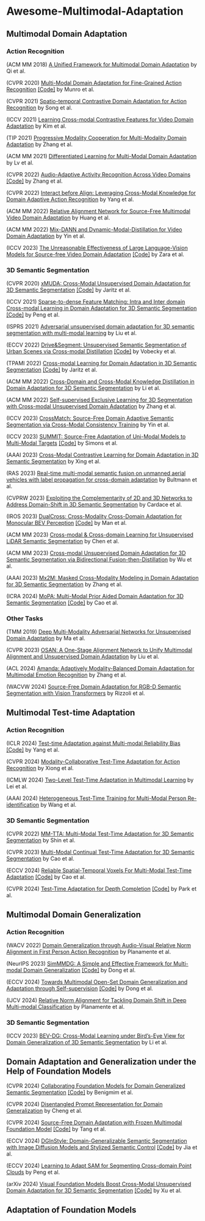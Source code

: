 # Awesome-Multimodal-Adaptation


## Multimodal Domain Adaptation

### Action Recognition

(ACM MM 2018) [A Unified Framework for Multimodal Domain Adaptation](https://dl.acm.org/doi/pdf/10.1145/3240508.3240633) by Qi et al.


(CVPR 2020) [Multi-Modal Domain Adaptation for Fine-Grained Action Recognition](https://arxiv.org/abs/2001.09691) [[Code]](https://github.com/jonmun/MM-SADA-code) by Munro et al.

(CVPR 2021) [Spatio-temporal Contrastive Domain Adaptation for Action Recognition](https://openaccess.thecvf.com/content/CVPR2021/papers/Song_Spatio-temporal_Contrastive_Domain_Adaptation_for_Action_Recognition_CVPR_2021_paper.pdf) by Song et al.

(ICCV 2021) [Learning Cross-modal Contrastive Features for Video Domain Adaptation](https://arxiv.org/abs/2108.11974) by Kim et al.

(TIP 2021) [Progressive Modality Cooperation for Multi-Modality Domain Adaptation](https://ieeexplore.ieee.org/document/9334409) by Zhang et al.


(ACM MM 2021) [Differentiated Learning for Multi-Modal Domain Adaptation](https://dl.acm.org/doi/pdf/10.1145/3474085.3475660) by Lv et al.



(CVPR 2022) [Audio-Adaptive Activity Recognition Across Video Domains](https://arxiv.org/abs/2203.14240) [[Code]](https://github.com/xiaobai1217/DomainAdaptation) by Zhang et al.

(CVPR 2022) [Interact before Align: Leveraging Cross-Modal Knowledge for Domain Adaptive Action Recognition](https://openaccess.thecvf.com/content/CVPR2022/papers/Yang_Interact_Before_Align_Leveraging_Cross-Modal_Knowledge_for_Domain_Adaptive_Action_CVPR_2022_paper.pdf) by Yang et al.

(ACM MM 2022) [Relative Alignment Network for Source-Free Multimodal Video Domain Adaptation](https://dl.acm.org/doi/pdf/10.1145/3503161.3548009) by Huang et al.

(ACM MM 2022) [Mix-DANN and Dynamic-Modal-Distillation for Video Domain Adaptation](https://dl.acm.org/doi/pdf/10.1145/3503161.3548313) by Yin et al.

(ICCV 2023) [The Unreasonable Effectiveness of Large Language-Vision Models for Source-free Video Domain Adaptation](https://arxiv.org/abs/2308.09139) [[Code]](https://github.com/giaczara/dallv) by Zara et al.




### 3D Semantic Segmentation
(CVPR 2020) [xMUDA: Cross-Modal Unsupervised Domain Adaptation for 3D Semantic Segmentation](https://arxiv.org/abs/1911.12676) [[Code]](https://github.com/valeoai/xmuda) by Jaritz et al.

(ICCV 2021) [Sparse-to-dense Feature Matching: Intra and Inter domain Cross-modal Learning in Domain Adaptation for 3D Semantic Segmentation](https://arxiv.org/abs/2107.14724) [[Code]](https://github.com/leolyj/DsCML) by Peng et al.

(ISPRS 2021) [Adversarial unsupervised domain adaptation for 3D semantic segmentation with multi-modal learning](https://www.sciencedirect.com/science/article/pii/S0924271621001131) by Liu et al.

(ECCV 2022) [Drive&Segment: Unsupervised Semantic Segmentation of Urban Scenes via Cross-modal Distillation](https://arxiv.org/abs/2203.11160) [[Code]](https://github.com/vobecant/DriveAndSegment) by Vobecky et al.

(TPAMI 2022) [Cross-modal Learning for Domain Adaptation
in 3D Semantic Segmentation](https://arxiv.org/abs/2101.07253) [[Code]](https://github.com/valeoai/xmuda_journal) by Jaritz et al.

(ACM MM 2022) [Cross-Domain and Cross-Modal Knowledge Distillation in Domain Adaptation for 3D Semantic Segmentation](https://dl.acm.org/doi/pdf/10.1145/3503161.3547990) by Li et al.

(ACM MM 2022) [Self-supervised Exclusive Learning for 3D Segmentation with Cross-modal Unsupervised Domain Adaptation](https://dl.acm.org/doi/pdf/10.1145/3503161.3547987) by Zhang et al.

(ICCV 2023) [CrossMatch: Source-Free Domain Adaptive Semantic Segmentation via Cross-Modal Consistency Training](https://openaccess.thecvf.com/content/ICCV2023/papers/Yin_CrossMatch_Source-Free_Domain_Adaptive_Semantic_Segmentation_via_Cross-Modal_Consistency_Training_ICCV_2023_paper.pdf) by Yin et al.

(ICCV 2023) [SUMMIT: Source-Free Adaptation of Uni-Modal Models to Multi-Modal Targets](https://openaccess.thecvf.com/content/ICCV2023/papers/Simons_SUMMIT_Source-Free_Adaptation_of_Uni-Modal_Models_to_Multi-Modal_Targets_ICCV_2023_paper.pdf) [[Code]](https://github.com/csimo005/SUMMIT) by Simons et al.


(AAAI 2023) [Cross-Modal Contrastive Learning for Domain Adaptation in 3D Semantic Segmentation](https://ojs.aaai.org/index.php/AAAI/article/download/25400/25172) by Xing et al.

(RAS 2023) [Real-time multi-modal semantic fusion on unmanned aerial vehicles with label propagation for cross-domain adaptation](https://www.sciencedirect.com/science/article/pii/S0921889022001750) by Bultmann et al.

(CVPRW 2023) [Exploiting the Complementarity of 2D and 3D Networks to Address Domain-Shift in 3D Semantic Segmentation](https://arxiv.org/abs/2304.02991) by Cardace et al.


(IROS 2023) [DualCross: Cross-Modality Cross-Domain Adaptation for Monocular BEV Perception](https://arxiv.org/abs/2305.03724) [[Code]](https://github.com/YunzeMan/DualCross) by Man et al.

(ACM MM 2023) [Cross-modal & Cross-domain Learning for Unsupervised LiDAR Semantic Segmentation](https://dl.acm.org/doi/pdf/10.1145/3581783.3612320) by Chen et al.

(ACM MM 2023) [Cross-modal Unsupervised Domain Adaptation for 3D Semantic Segmentation via Bidirectional Fusion-then-Distillation](https://dl.acm.org/doi/pdf/10.1145/3581783.3612013) by Wu et al.

(AAAI 2023) [Mx2M: Masked Cross-Modality Modeling in Domain Adaptation for 3D Semantic Segmentation](https://ojs.aaai.org/index.php/AAAI/article/view/25448) by Zhang et al.

(ICRA 2024) [MoPA: Multi-Modal Prior Aided Domain Adaptation for 3D Semantic Segmentation](https://arxiv.org/abs/2309.11839) [[Code]](https://github.com/AronCao49/MoPA) by Cao et al.




### Other Tasks

(TMM 2019) [Deep Multi-Modality Adversarial Networks for Unsupervised Domain Adaptation](https://ieeexplore.ieee.org/document/8656504) by Ma et al.

(CVPR 2023) [OSAN: A One-Stage Alignment Network to Unify Multimodal Alignment and Unsupervised Domain Adaptation](https://openaccess.thecvf.com/content/CVPR2023/papers/Liu_OSAN_A_One-Stage_Alignment_Network_To_Unify_Multimodal_Alignment_and_CVPR_2023_paper.pdf) by Liu et al.

(ACL 2024) [Amanda: Adaptively Modality-Balanced Domain Adaptation for Multimodal Emotion Recognition](https://aclanthology.org/2024.findings-acl.859/) by Zhang et al.

(WACVW 2024) [Source-Free Domain Adaptation for RGB-D Semantic Segmentation with Vision Transformers](https://arxiv.org/abs/2305.14269) by Rizzoli et al.




## Multimodal Test-time Adaptation
### Action Recognition

(ICLR 2024) [Test-time Adaptation against Multi-modal Reliability Bias](https://openreview.net/forum?id=TPZRq4FALB) [[Code]](https://github.com/XLearning-SCU/2024-ICLR-READ) by Yang et al.

(CVPR 2024) [Modality-Collaborative Test-Time Adaptation for Action Recognition](https://openaccess.thecvf.com/content/CVPR2024/papers/Xiong_Modality-Collaborative_Test-Time_Adaptation_for_Action_Recognition_CVPR_2024_paper.pdf) by Xiong et al.

(ICMLW 2024) [Two-Level Test-Time Adaptation in Multimodal Learning](https://openreview.net/forum?id=n0lDbIKVAT) by Lei et al.


(AAAI 2024) [Heterogeneous Test-Time Training for Multi-Modal Person Re-identification](https://ojs.aaai.org/index.php/AAAI/article/view/28398) by Wang et al.


### 3D Semantic Segmentation

(CVPR 2022) [MM-TTA: Multi-Modal Test-Time Adaptation for 3D Semantic Segmentation](https://arxiv.org/abs/2204.12667) by Shin et al.

(CVPR 2023) [Multi-Modal Continual Test-Time Adaptation for 3D Semantic Segmentation](https://arxiv.org/abs/2303.10457) by Cao et al.

(ECCV 2024) [Reliable Spatial-Temporal Voxels For Multi-Modal Test-Time Adaptation](https://arxiv.org/abs/2403.06461) [[Code]](https://github.com/AronCao49/Latte/) by Cao et al.

(CVPR 2024) [Test-Time Adaptation for Depth Completion](https://arxiv.org/abs/2402.03312) [[Code]](https://github.com/seobbro/TTA-depth-completion) by Park et al.




## Multimodal Domain Generalization
### Action Recognition
(WACV 2022) [Domain Generalization through Audio-Visual Relative Norm Alignment in First Person Action Recognition](https://openaccess.thecvf.com/content/WACV2022/papers/Planamente_Domain_Generalization_Through_Audio-Visual_Relative_Norm_Alignment_in_First_Person_WACV_2022_paper.pdf) by Planamente et al.

(NeurIPS 2023) [SimMMDG: A Simple and Effective Framework for Multi-modal Domain Generalization](https://arxiv.org/abs/2310.19795) [[Code]](https://github.com/donghao51/SimMMDG) by Dong et al.


(ECCV 2024) [Towards Multimodal Open-Set Domain Generalization and Adaptation through Self-supervision](https://arxiv.org/abs/2407.01518) [[Code]](https://github.com/donghao51/MOOSA) by Dong et al.

(IJCV 2024) [Relative Norm Alignment for Tackling Domain Shift in Deep Multi-modal Classification](https://link.springer.com/article/10.1007/s11263-024-01998-9) by Planamente et al.


### 3D Semantic Segmentation
(ICCV 2023) [BEV-DG: Cross-Modal Learning under Bird’s-Eye View for Domain Generalization of 3D Semantic Segmentation](https://arxiv.org/abs/2308.06530) by Li et al.



## Domain Adaptation and Generalization under the Help of Foundation Models


(CVPR 2024) [Collaborating Foundation Models for Domain Generalized Semantic Segmentation](https://arxiv.org/abs/2312.09788) [[Code]](https://github.com/yasserben/CLOUDS) by Benigmim et al.

(CVPR 2024) [Disentangled Prompt Representation for Domain Generalization](https://openaccess.thecvf.com/content/CVPR2024/papers/Cheng_Disentangled_Prompt_Representation_for_Domain_Generalization_CVPR_2024_paper.pdf) by Cheng et al.


(CVPR 2024) [Source-Free Domain Adaptation with Frozen Multimodal Foundation Model](https://arxiv.org/abs/2311.16510) [[Code]](https://github.com/tntek/source-free-domain-adaptation) by Tang et al.


(ECCV 2024) [DGInStyle: Domain-Generalizable Semantic Segmentation with Image Diffusion Models and Stylized Semantic Control](https://arxiv.org/abs/2312.03048) [[Code]](https://github.com/prs-eth/DGInStyle) by Jia et al.


(ECCV 2024) [Learning to Adapt SAM for Segmenting Cross-domain Point Clouds](https://arxiv.org/abs/2310.08820) by Peng et al.

(arXiv 2024) [Visual Foundation Models Boost Cross-Modal Unsupervised Domain Adaptation for 3D Semantic Segmentation](http://arxiv.org/abs/2403.10001) [[Code]](https://github.com/EtronTech/VFMSeg) by Xu et al.




## Adaptation of Foundation Models 



